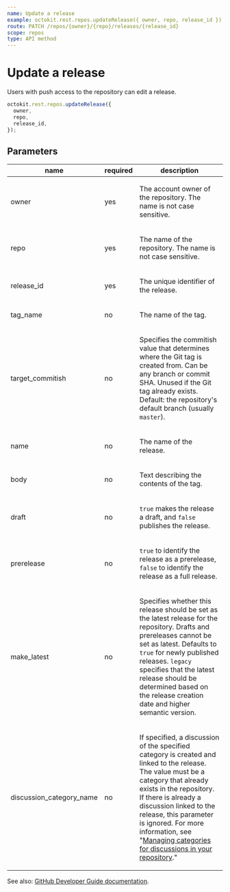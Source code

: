 ```yaml
---
name: Update a release
example: octokit.rest.repos.updateRelease({ owner, repo, release_id })
route: PATCH /repos/{owner}/{repo}/releases/{release_id}
scope: repos
type: API method
---
```


# Update a release

Users with push access to the repository can edit a release.

```js
octokit.rest.repos.updateRelease({
  owner,
  repo,
  release_id,
});
```

## Parameters

<table>
  <thead>
    <tr>
      <th>name</th>
      <th>required</th>
      <th>description</th>
    </tr>
  </thead>
  <tbody>
    <tr><td>owner</td><td>yes</td><td>

The account owner of the repository. The name is not case sensitive.

</td></tr>
<tr><td>repo</td><td>yes</td><td>

The name of the repository. The name is not case sensitive.

</td></tr>
<tr><td>release_id</td><td>yes</td><td>

The unique identifier of the release.

</td></tr>
<tr><td>tag_name</td><td>no</td><td>

The name of the tag.

</td></tr>
<tr><td>target_commitish</td><td>no</td><td>

Specifies the commitish value that determines where the Git tag is created from. Can be any branch or commit SHA. Unused if the Git tag already exists. Default: the repository's default branch (usually `master`).

</td></tr>
<tr><td>name</td><td>no</td><td>

The name of the release.

</td></tr>
<tr><td>body</td><td>no</td><td>

Text describing the contents of the tag.

</td></tr>
<tr><td>draft</td><td>no</td><td>

`true` makes the release a draft, and `false` publishes the release.

</td></tr>
<tr><td>prerelease</td><td>no</td><td>

`true` to identify the release as a prerelease, `false` to identify the release as a full release.

</td></tr>
<tr><td>make_latest</td><td>no</td><td>

Specifies whether this release should be set as the latest release for the repository. Drafts and prereleases cannot be set as latest. Defaults to `true` for newly published releases. `legacy` specifies that the latest release should be determined based on the release creation date and higher semantic version.

</td></tr>
<tr><td>discussion_category_name</td><td>no</td><td>

If specified, a discussion of the specified category is created and linked to the release. The value must be a category that already exists in the repository. If there is already a discussion linked to the release, this parameter is ignored. For more information, see "[Managing categories for discussions in your repository](https://docs.github.com/discussions/managing-discussions-for-your-community/managing-categories-for-discussions-in-your-repository)."

</td></tr>
  </tbody>
</table>

See also: [GitHub Developer Guide documentation](https://docs.github.com/rest/reference/repos#update-a-release).

